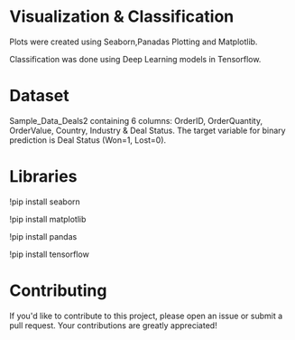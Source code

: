 # Visualization & Classification
Plots were created using Seaborn,Panadas Plotting and Matplotlib.

Classification was done using Deep Learning models in Tensorflow.

# Dataset
Sample_Data_Deals2 containing 6 columns: OrderID, OrderQuantity, OrderValue, Country, Industry & Deal Status. The target variable for binary prediction is Deal Status (Won=1, Lost=0).

# Libraries
!pip install seaborn

!pip install matplotlib

!pip install pandas

!pip install tensorflow

# Contributing
If you'd like to contribute to this project, please open an issue or submit a pull request. Your contributions are greatly appreciated!
